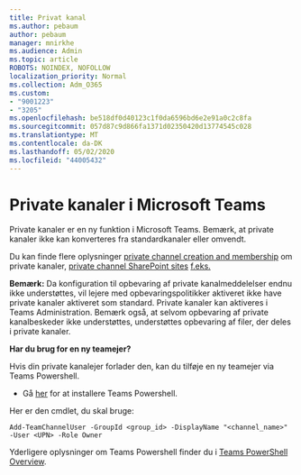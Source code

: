 ```yaml
---
title: Privat kanal
ms.author: pebaum
author: pebaum
manager: mnirkhe
ms.audience: Admin
ms.topic: article
ROBOTS: NOINDEX, NOFOLLOW
localization_priority: Normal
ms.collection: Adm_O365
ms.custom:
- "9001223"
- "3205"
ms.openlocfilehash: be518df0d40123c1f0da6596bd6e2e91a0c2c8fa
ms.sourcegitcommit: 057d87c9d866fa1371d02350420d13774545c028
ms.translationtype: MT
ms.contentlocale: da-DK
ms.lasthandoff: 05/02/2020
ms.locfileid: "44005432"
---
```

# <a name="private-channels-in-microsoft-teams"></a>Private kanaler i Microsoft Teams

Private kanaler er en ny funktion i Microsoft Teams. Bemærk, at private kanaler ikke kan konverteres fra standardkanaler eller omvendt.

Du kan finde flere oplysninger [private channel creation and membership](https://docs.microsoft.com/MicrosoftTeams/private-channels#private-channel-creation-and-membership) om private kanaler, [private channel SharePoint sites](https://docs.microsoft.com/MicrosoftTeams/private-channels#private-channel-sharepoint-sites) [f.eks.](https://docs.microsoft.com/MicrosoftTeams/private-channels) 

**Bemærk:** Da konfiguration til opbevaring af private kanalmeddelelser endnu ikke understøttes, vil lejere med opbevaringspolitikker aktiveret ikke have private kanaler aktiveret som standard. Private kanaler kan aktiveres i Teams Administration. Bemærk også, at selvom opbevaring af private kanalbeskeder ikke understøttes, understøttes opbevaring af filer, der deles i private kanaler.

**Har du brug for en ny teamejer?**

Hvis din private kanalejer forlader den, kan du tilføje en ny teamejer via Teams Powershell.


- Gå [her](https://www.powershellgallery.com/packages/MicrosoftTeams/1.0.6) for at installere Teams Powershell.

Her er den cmdlet, du skal bruge:

`
    Add-TeamChannelUser -GroupId <group_id> -DisplayName "<channel_name>" -User <UPN> -Role Owner
`

Yderligere oplysninger om Teams Powershell finder du i [Teams PowerShell Overview](https://docs.microsoft.com/microsoftteams/teams-powershell-overview).
